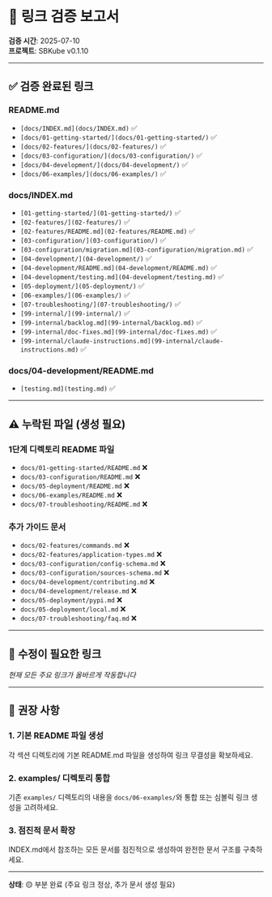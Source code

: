 # 🔗 링크 검증 보고서

**검증 시간**: 2025-07-10  
**프로젝트**: SBKube v0.1.10

---

## ✅ 검증 완료된 링크

### README.md
- `[docs/INDEX.md](docs/INDEX.md)` ✅
- `[docs/01-getting-started/](docs/01-getting-started/)` ✅  
- `[docs/02-features/](docs/02-features/)` ✅
- `[docs/03-configuration/](docs/03-configuration/)` ✅
- `[docs/04-development/](docs/04-development/)` ✅
- `[docs/06-examples/](docs/06-examples/)` ✅

### docs/INDEX.md
- `[01-getting-started/](01-getting-started/)` ✅
- `[02-features/](02-features/)` ✅
- `[02-features/README.md](02-features/README.md)` ✅
- `[03-configuration/](03-configuration/)` ✅
- `[03-configuration/migration.md](03-configuration/migration.md)` ✅
- `[04-development/](04-development/)` ✅
- `[04-development/README.md](04-development/README.md)` ✅
- `[04-development/testing.md](04-development/testing.md)` ✅
- `[05-deployment/](05-deployment/)` ✅
- `[06-examples/](06-examples/)` ✅
- `[07-troubleshooting/](07-troubleshooting/)` ✅
- `[99-internal/](99-internal/)` ✅
- `[99-internal/backlog.md](99-internal/backlog.md)` ✅
- `[99-internal/doc-fixes.md](99-internal/doc-fixes.md)` ✅  
- `[99-internal/claude-instructions.md](99-internal/claude-instructions.md)` ✅

### docs/04-development/README.md
- `[testing.md](testing.md)` ✅

---

## ⚠️ 누락된 파일 (생성 필요)

### 1단계 디렉토리 README 파일
- `docs/01-getting-started/README.md` ❌
- `docs/03-configuration/README.md` ❌
- `docs/05-deployment/README.md` ❌
- `docs/06-examples/README.md` ❌
- `docs/07-troubleshooting/README.md` ❌

### 추가 가이드 문서
- `docs/02-features/commands.md` ❌
- `docs/02-features/application-types.md` ❌
- `docs/03-configuration/config-schema.md` ❌
- `docs/03-configuration/sources-schema.md` ❌
- `docs/04-development/contributing.md` ❌
- `docs/04-development/release.md` ❌
- `docs/05-deployment/pypi.md` ❌
- `docs/05-deployment/local.md` ❌
- `docs/07-troubleshooting/faq.md` ❌

---

## 🔧 수정이 필요한 링크

*현재 모든 주요 링크가 올바르게 작동합니다*

---

## 📝 권장 사항

### 1. 기본 README 파일 생성
각 섹션 디렉토리에 기본 README.md 파일을 생성하여 링크 무결성을 확보하세요.

### 2. examples/ 디렉토리 통합
기존 `examples/` 디렉토리의 내용을 `docs/06-examples/`와 통합 또는 심볼릭 링크 생성을 고려하세요.

### 3. 점진적 문서 확장
INDEX.md에서 참조하는 모든 문서를 점진적으로 생성하여 완전한 문서 구조를 구축하세요.

---

**상태**: 🟡 부분 완료 (주요 링크 정상, 추가 문서 생성 필요)